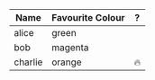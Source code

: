 | Name    | Favourite Colour | ?  |
| ------- | ---------------- | -- |
| alice   | green            |    |
| bob     | magenta          |    |
| charlie | orange           | 🔥 |
